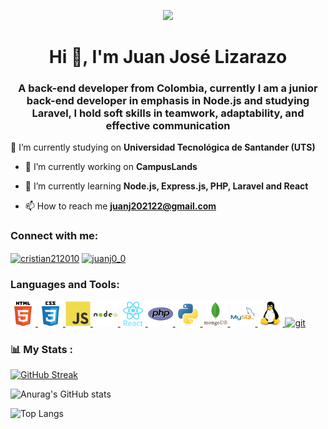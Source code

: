 <div id="header" align="center">
    <p> <img src="https://giphy.com/embed/hrdX1BsUBq7DkGJCCd" width=200></p>
</div>
<h1 align="center">Hi 👋, I'm Juan José Lizarazo </h1>
<h3 align="center"> A back-end developer from Colombia, currently I am a junior back-end developer in emphasis in Node.js and studying Laravel, I hold soft
    skills in teamwork, adaptability, and effective communication </h3>

🔭 I’m currently studying on **Universidad Tecnológica de Santander (UTS)**

- 🔭 I’m currently working on **CampusLands**

- 🌱 I’m currently learning **Node.js, Express.js, PHP, Laravel and React**

- 📫 How to reach me **juanj202122@gmail.com**

<h3 align="left">Connect with me:</h3>
<p align="left">
    <a href="https://www.linkedin.com/in/juan-jos%C3%A9-lizarazo-b77185145" target="blank"><img align="center"
            src="https://raw.githubusercontent.com/rahuldkjain/github-profile-readme-generator/master/src/images/icons/Social/linked-in-alt.svg"
            alt="cristian212010" height="30" width="40" /></a>
    <a href="https://discord.gg/juanj0_0." target="blank"><img align="center"
            src="https://raw.githubusercontent.com/rahuldkjain/github-profile-readme-generator/master/src/images/icons/Social/discord.svg"
            alt="juanj0_0" height="30" width="40" /></a>
</p>

<h3 align="left">Languages and Tools:</h3>
<p align="left">   <a href="https://www.w3.org/html/" target="_blank" rel="noreferrer"> <img src="https://raw.githubusercontent.com/devicons/devicon/master/icons/html5/html5-original-wordmark.svg" alt="html5" width="40" height="40"/> </a>
 <a href="https://www.w3schools.com/css/" target="_blank" rel="noreferrer"> <img src="https://raw.githubusercontent.com/devicons/devicon/master/icons/css3/css3-original-wordmark.svg" alt="css3" width="40" height="40"/> </a> 
  <a href="https://developer.mozilla.org/en-US/docs/Web/JavaScript" target="_blank" rel="noreferrer"> <img src="https://raw.githubusercontent.com/devicons/devicon/master/icons/javascript/javascript-original.svg" alt="javascript" width="40" height="40"/> </a>
      <a href="https://nodejs.org" target="_blank" rel="noreferrer"> <img src="https://raw.githubusercontent.com/devicons/devicon/master/icons/nodejs/nodejs-original-wordmark.svg" alt="nodejs" width="40" height="40"/> </a>
       <a href="https://reactjs.org/" target="_blank" rel="noreferrer"> <img src="https://raw.githubusercontent.com/devicons/devicon/master/icons/react/react-original-wordmark.svg" alt="react" width="40" height="40"/> </a>
      <a href="https://www.php.net" target="_blank" rel="noreferrer"> <img src="https://raw.githubusercontent.com/devicons/devicon/master/icons/php/php-original.svg" alt="php" width="40" height="40"/> </a>
      <a href="https://www.python.org" target="_blank" rel="noreferrer"> <img src="https://raw.githubusercontent.com/devicons/devicon/master/icons/python/python-original.svg" alt="python" width="40" height="40"/> </a>
      <a href="https://www.mongodb.com/" target="_blank" rel="noreferrer"> <img src="https://raw.githubusercontent.com/devicons/devicon/master/icons/mongodb/mongodb-original-wordmark.svg" alt="mongodb" width="40" height="40"/>
    <a href="https://www.mysql.com/" target="_blank" rel="noreferrer"> <img src="https://raw.githubusercontent.com/devicons/devicon/master/icons/mysql/mysql-original-wordmark.svg" alt="mysql" width="40" height="40"/> </a>
  <a href="https://www.linux.org/" target="_blank" rel="noreferrer"> <img src="https://raw.githubusercontent.com/devicons/devicon/master/icons/linux/linux-original.svg" alt="linux" width="40" height="40"/> </a>
 <a href="https://git-scm.com/" target="_blank" rel="noreferrer"> <img src="https://www.vectorlogo.zone/logos/git-scm/git-scm-icon.svg" alt="git" width="40" height="40"/> </a> </p>
<h3>📊 My Stats :</h3>

[![GitHub Streak](https://streak-stats.demolab.com?user=Juanj020&theme=prussian)](https://git.io/streak-stats)

![Anurag's GitHub stats](https://github-readme-stats.vercel.app/api?username=Juanj020&show_icons=true&theme=radical)

![Top Langs](https://github-readme-stats.vercel.app/api/top-langs/?username=Juanj020&hide_progress=true)
